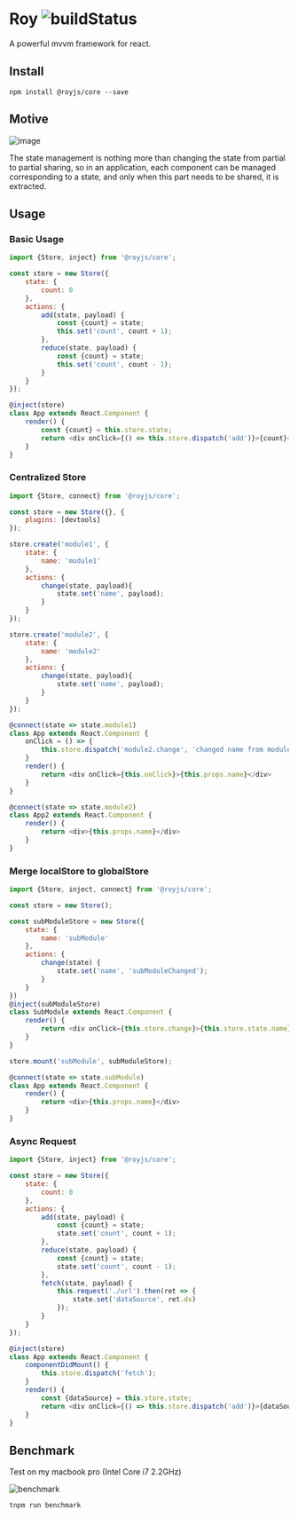 # Roy  ![buildStatus](https://travis-ci.org/windyGex/roy.svg?branch=master)

A powerful mvvm framework for react.

## Install

```shell
npm install @royjs/core --save
```

## Motive

![image](https://img.alicdn.com/tfs/TB1rzpgGHGYBuNjy0FoXXciBFXa-627-241.png)

The state management is nothing more than changing the state from partial to partial sharing, so in an application, each component can be managed corresponding to a state, and only when this part needs to be shared, it is extracted.

## Usage

### Basic Usage

```js
import {Store, inject} from '@royjs/core';

const store = new Store({
    state: {
        count: 0
    },
    actions: {
        add(state, payload) {
            const {count} = state;
            this.set('count', count + 1);
        },
        reduce(state, payload) {
            const {count} = state;
            this.set('count', count - 1);
        }
    }
});

@inject(store)
class App extends React.Component {
    render() {
        const {count} = this.store.state;
        return <div onClick={() => this.store.dispatch('add')}>{count}</div>
    }
}

```

### Centralized Store

```js
import {Store, connect} from '@royjs/core';

const store = new Store({}, {
    plugins: [devtools]
});

store.create('module1', {
    state: {
        name: 'module1'
    },
    actions: {
        change(state, payload){
            state.set('name', payload);
        }
    }
});

store.create('module2', {
    state: {
        name: 'module2'
    },
    actions: {
        change(state, payload){
            state.set('name', payload);
        }
    }
});

@connect(state => state.module1)
class App extends React.Component {
    onClick = () => {
        this.store.dispatch('module2.change', 'changed name from module1');
    }
    render() {
        return <div onClick={this.onClick}>{this.props.name}</div>
    }
}

@connect(state => state.module2)
class App2 extends React.Component {
    render() {
        return <div>{this.props.name}</div>
    }
}
```

### Merge localStore to globalStore

```js
import {Store, inject, connect} from '@royjs/core';

const store = new Store();

const subModuleStore = new Store({
    state: {
        name: 'subModule'
    },
    actions: {
        change(state) {
            state.set('name', 'subModuleChanged');
        }
    }
})
@inject(subModuleStore)
class SubModule extends React.Component {
    render() {
        return <div onClick={this.store.change}>{this.store.state.name}</div>
    }
}

store.mount('subModule', subModuleStore);

@connect(state => state.subModule)
class App extends React.Component {
    render() {
        return <div>{this.props.name}</div>
    }
}
```

### Async Request

```js
import {Store, inject} from '@royjs/core';

const store = new Store({
    state: {
        count: 0
    },
    actions: {
        add(state, payload) {
            const {count} = state;
            state.set('count', count + 1);
        },
        reduce(state, payload) {
            const {count} = state;
            state.set('count', count - 1);
        },
        fetch(state, payload) {
            this.request('./url').then(ret => {
                state.set('dataSource', ret.ds)
            });
        }
    }
});

@inject(store)
class App extends React.Component {
    componentDidMount() {
        this.store.dispatch('fetch');
    }
    render() {
        const {dataSource} = this.store.state;
        return <div onClick={() => this.store.dispatch('add')}>{dataSource}</div>
    }
}
```

## Benchmark

Test on my macbook pro (Intel Core i7 2.2GHz)

![benchmark](https://img.alicdn.com/tfs/TB1n.LgIuSSBuNjy0FlXXbBpVXa-786-140.png)

```shell
tnpm run benchmark
```
